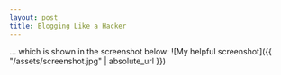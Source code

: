 ```yaml
---
layout: post
title: Blogging Like a Hacker
---
```

... which is shown in the screenshot below:
![My helpful screenshot]({{ "/assets/screenshot.jpg" | absolute_url }})
